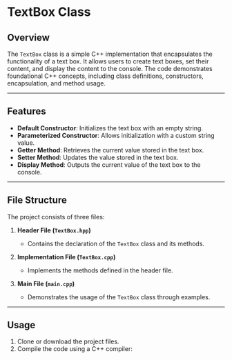 # TextBox Class

## Overview

The `TextBox` class is a simple C++ implementation that encapsulates the functionality of a text box. It allows users to create text boxes, set their content, and display the content to the console. The code demonstrates foundational C++ concepts, including class definitions, constructors, encapsulation, and method usage.

---

## Features

- **Default Constructor**: Initializes the text box with an empty string.
- **Parameterized Constructor**: Allows initialization with a custom string value.
- **Getter Method**: Retrieves the current value stored in the text box.
- **Setter Method**: Updates the value stored in the text box.
- **Display Method**: Outputs the current value of the text box to the console.

---

## File Structure

The project consists of three files:

1. **Header File (`TextBox.hpp`)**
   - Contains the declaration of the `TextBox` class and its methods.

2. **Implementation File (`TextBox.cpp`)**
   - Implements the methods defined in the header file.

3. **Main File (`main.cpp`)**
   - Demonstrates the usage of the `TextBox` class through examples.

---

## Usage

1. Clone or download the project files.
2. Compile the code using a C++ compiler:
   ```bash
